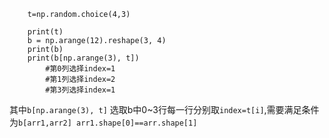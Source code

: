 ```
    t=np.random.choice(4,3)

    print(t)
    b = np.arange(12).reshape(3, 4)
    print(b)
    print(b[np.arange(3), t])
        #第0列选择index=1
        #第1列选择index=2
        #第3列选择index=1
```

其中`b[np.arange(3), t]`
选取b中0~3行每一行分别取`index=t[i]`,需要满足条件为`b[arr1,arr2] arr1.shape[0]==arr.shape[1]`




